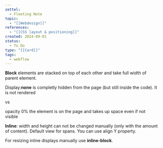 ```yaml
---
zettel:
  - Fleeting Note
topic:
  - "[[Webdesign]]"
references:
  - "[[CSS layout & positioning]]"
created: 2024-09-01
status:
  - To Do
type: "[[Card]]"
tags:
  - webflow
---
```

**Block** elements are stacked on top of each other and take full width of parent element.

Display:**none** is completly hidden from the page (but still inside the code). It is not rendered

vs

opacity 0% the element is on the page and takes up space even if not visible

**Inline**: width and height can not be changed manually (only with the amount of content). Default view for spans. You can use align Y property.

For resizing inline displays manually use **inline-block**.
